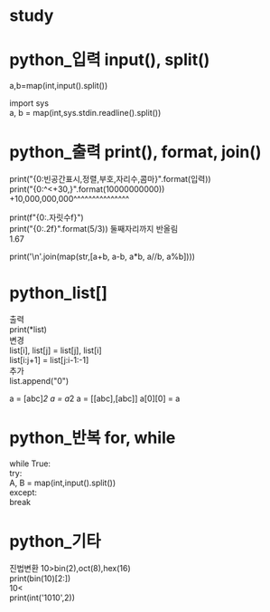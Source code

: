 # study
# python_입력 input(), split()
a,b=map(int,input().split())

import sys\
a, b = map(int,sys.stdin.readline().split())


# python_출력 print(), format, join()
print("{0:빈공간표시,정렬,부호,자리수,콤마}".format(입력))\
print("{0:^<+30,}".format(10000000000))\
+10,000,000,000^^^^^^^^^^^^^^^

print(f"{0:.자릿수f}")\
print("{0:.2f}".format(5/3)) 둘째자리까지 반올림\
1.67

print('\n'.join(map(str,[a+b, a-b, a*b, a//b, a%b])))

# python_list[]
출력\
print(*list)\
변경\
list[i], list[j] = list[j], list[i]\
list[i:j+1] = list[j:i-1:-1]\
추가\
list.append("0")

a = [abc]*2
a = a*2
a = [[abc],[abc]]
a[0][0] = a

# python_반복 for, while
while True:\
    try:\
        A, B = map(int,input().split())\
    except:\
        break

# python_기타
진법변환 10>bin(2),oct(8),hex(16)\
print(bin(10)[2:])\
10<\
print(int('1010',2))